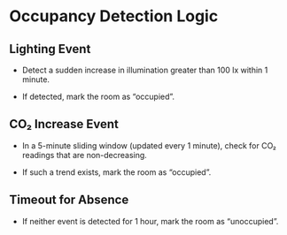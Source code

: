 # Occupancy Detection Logic

## Lighting Event

- Detect a sudden increase in illumination greater than 100 lx within 1 minute.

- If detected, mark the room as “occupied”.

## CO₂ Increase Event

- In a 5-minute sliding window (updated every 1 minute), check for CO₂ readings that are non-decreasing.

- If such a trend exists, mark the room as “occupied”.

## Timeout for Absence

- If neither event is detected for 1 hour, mark the room as “unoccupied”.


